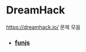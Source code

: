 # DreamHack
https://dreamhack.io/ 문제 모음

- ### [funjs](https://dreamhack.io/wargame/challenges/116/)
